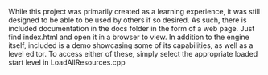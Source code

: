 While this project was primarily created as a learning experience, it was still designed to be able to be used by others if so desired. As such, there is included documentation in the docs folder in the form of a web page.
Just find index.html and open it in a browser to view.
In addition to the engine itself, included is a demo showcasing some of its capabilities, as well as a level editor. To access either of these, simply select the appropriate loaded start level in LoadAllResources.cpp
